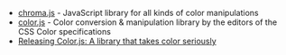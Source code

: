- [chroma.js](https://github.com/gka/chroma.js) - JavaScript library for all kinds of color manipulations
- [color.js](https://github.com/LeaVerou/color.js) - Color conversion & manipulation library by the editors of the CSS Color specifications
- [Releasing Color.js: A library that takes color seriously](https://lea.verou.me/2022/06/releasing-colorjs/)
